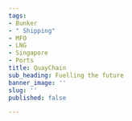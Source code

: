 ```yaml
---
tags:
- Bunker
- " Shipping"
- MFO
- LNG
- Singapore
- Ports
title: QuayChain
sub_heading: Fuelling the future
banner_image: ''
slug: ''
published: false

---
```

